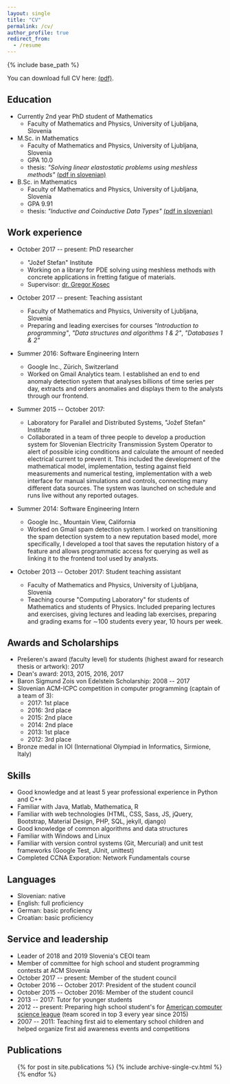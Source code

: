 ```yaml
---
layout: single
title: "CV"
permalink: /cv/
author_profile: true
redirect_from:
  - /resume
---
```


{% include base_path %}

You can download full CV here: [(pdf)]({{site.baseurl}}/files/cv.pdf).

Education
------
- Currently 2nd year PhD student of Mathematics
    - Faculty of Mathematics and Physics, University of Ljubljana, Slovenia
- M.Sc. in Mathematics
    - Faculty of Mathematics and Physics, University of Ljubljana, Slovenia
    - GPA 10.0
    - thesis: _"Solving linear elastostatic problems using meshless methods"_ [(pdf in slovenian)]({{site.baseurl}}/files/ms.pdf)
- B.Sc. in Mathematics
    - Faculty of Mathematics and Physics, University of Ljubljana, Slovenia
    - GPA 9.91
    - thesis: _"Inductive and Coinductive Data Types"_ [(pdf in slovenian)]({{site.baseurl}}/files/bs.pdf)

Work experience
------
- October 2017 -- present: PhD researcher
    - "Jožef Stefan" Institute
    - Working on a library for PDE solving using meshless methods with concrete
applications in fretting fatigue of materials.
    - Supervisor: [dr. Gregor Kosec](http://e6.ijs.si/~gkosec/)

- October 2017 -- present: Teaching assistant
    - Faculty of Mathematics and Physics, University of Ljubljana, Slovenia
    - Preparing and leading exercises for courses
        _"Introduction to programming"_,
        _"Data structures and algorithms 1 & 2"_,
        _"Databases 1 & 2"_

- Summer 2016: Software Engineering Intern
    - Google Inc., Zürich, Switzerland
    - Worked on Gmail Analytics team. I established an end to end anomaly detection
system that analyses billions of time series per day, extracts and orders anomalies
and displays them to the analysts through our frontend.

- Summer 2015 -- October 2017:
    - Laboratory for Parallel and Distributed Systems, "Jožef Stefan" Institute
    - Collaborated in a team of three people to develop a production system for Slovenian
Electricity Transmission System Operator to alert of possible icing conditions and calculate
the amount of needed electrical current to prevent it. This included the development of the
mathematical model, implementation, testing against field measurements and numerical testing,
implementation with a web interface for manual simulations and controls, connecting many different
data sources. The system was launched on schedule and runs live without any reported outages.

- Summer 2014: Software Engineering Intern
    - Google Inc., Mountain View, California
    - Worked on Gmail spam detection system. I worked on transitioning the spam
detection system to a new reputation based model, more specifically, I developed
a tool that saves the reputation history of a feature and allows programmatic
access for querying as well as linking it to the frontend tool used by analysts.

- October 2013 -- October 2017:  Student teaching assistant
    - Faculty of Mathematics and Physics, University of Ljubljana, Slovenia
    - Teaching course "Computing Laboratory" for students of Mathematics and students of Physics.
Included preparing lectures and exercises, giving lectures and leading lab exercises,
preparing and grading exams for ∼100 students every year, 10 hours per week.

Awards and Scholarships
------

- Prešeren's award (faculty level) for students (highest award for research thesis or artwork): 2017
- Dean's award: 2013, 2015, 2016, 2017
- Baron Sigmund Zois von Edelstein Scholarship: 2008 -- 2017
- Slovenian ACM-ICPC competition in computer programming (captain of a team of 3):
    - 2017: 1st place
    - 2016: 3rd place
    - 2015: 2nd place
    - 2014: 2nd place
    - 2013: 1st place
    - 2012: 3rd place
- Bronze medal in IOI (International Olympiad in Informatics, Sirmione, Italy)

Skills
------
- Good knowledge and at least 5 year professional experience in Python and C++
- Familiar with Java, Matlab, Mathematica, R
- Familiar with web technologies (HTML, CSS, Sass, JS, jQuery, Bootstrap, Material Design, PHP, SQL,
  jekyll, django)
- Good knowledge of common algorithms and data structures
- Familiar with Windows and Linux
- Familiar with version control systems (Git, Mercurial) and unit test frameworks (Google Test, JUnit, unittest)
- Completed CCNA Exporation: Network Fundamentals course

Languages
-----
- Slovenian: native
- English: full proficiency
- German: basic proficiency
- Croatian: basic proficiency

<!--

Talks

  <ul>{% for post in site.talks %}
    {% include archive-single-talk-cv.html %}
  {% endfor %}</ul>

Teaching

  <ul>{% for post in site.teaching %}
    {% include archive-single-cv.html %}
  {% endfor %}</ul>
-->

Service and leadership
------
- Leader of 2018 and 2019 Slovenia's CEOI team
- Member of committee for high school and student programming contests at ACM Slovenia
- October 2017 -- present: Member of the student council
- October 2016 -- October 2017: President of the student council
- October 2015 -- October 2016: Member of the student council
- 2013 -- 2017: Tutor for younger students
- 2012 -- present: Preparing high school student's for [American computer science league](http://acsl.org) (team scored in top 3 every year since 2015)
- 2007 -- 2011: Teaching first aid to elementary school children and helped organize first aid
  awareness events and competitions


Publications
------
  <ul>{% for post in site.publications %}
    {% include archive-single-cv.html %}
  {% endfor %}</ul>


<!--
vim: spell spelllang=en:
-->
